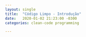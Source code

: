 ```yaml
---
layout: single
title:  "Código Limpo - Introdução"
date:   2020-01-02 21:23:00 -0300
categories: clean-code programming

---
```


